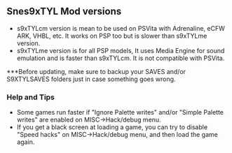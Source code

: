 ## Snes9xTYL Mod versions

- s9xTYLcm version is mean to be used on PSVita with Adrenaline, eCFW ARK, VHBL, etc. It works on PSP too but is slower than s9xTYLme version.
- s9xTYLme version is for all PSP models, It uses Media Engine for sound emulation and is faster than s9xTYLcm. It is not compatible with PSVita.

***Before updating, make sure to backup your SAVES and/or S9XTYLSAVES folders just in case something goes wrong.

### Help and Tips

- Some games run faster if "Ignore Palette writes" and/or "Simple Palette writes" are enabled on MISC->Hack/debug menu.
- If you get a black screen at loading a game, you can try to disable "Speed hacks" on MISC->Hack/debug menu, and then load the game again.
